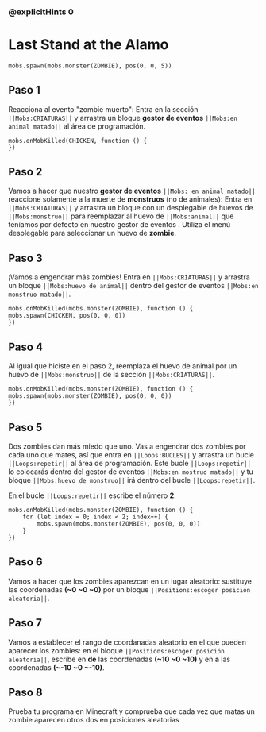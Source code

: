 ### @explicitHints 0

# Last Stand at the Alamo 

```template
mobs.spawn(mobs.monster(ZOMBIE), pos(0, 0, 5))
``` 

## Paso 1
Reacciona al evento "zombie muerto": Entra en la sección ``||Mobs:CRIATURAS||`` y arrastra un bloque **gestor de eventos** ``||Mobs:en animal matado||`` al área de programación.

```blocks
mobs.onMobKilled(CHICKEN, function () {
})
```

## Paso 2
Vamos a hacer que nuestro **gestor de eventos** ``||Mobs: en animal matado||`` reaccione solamente a la muerte de **monstruos** (no de animales): Entra en ``||Mobs:CRIATURAS||`` y arrastra un bloque con un desplegable de huevos de ``||Mobs:monstruo||`` para reemplazar al huevo de ``||Mobs:animal||`` que teníamos por defecto en nuestro gestor de eventos . 
Utiliza el menú desplegable para seleccionar un huevo de **zombie**.

## Paso 3
¡Vamos a engendrar más zombies! Entra en ``||Mobs:CRIATURAS||`` y arrastra  un bloque  ``||Mobs:huevo de animal||`` dentro del gestor de eventos ``||Mobs:en monstruo matado||``.

```blocks
mobs.onMobKilled(mobs.monster(ZOMBIE), function () {
mobs.spawn(CHICKEN, pos(0, 0, 0))
})
```

## Paso 4
Al igual que hiciste en el paso 2, reemplaza el huevo de animal por un huevo de ``||Mobs:monstruo||`` de la sección ``||Mobs:CRIATURAS||``.

```blocks
mobs.onMobKilled(mobs.monster(ZOMBIE), function () {
mobs.spawn(mobs.monster(ZOMBIE), pos(0, 0, 0))
})
```

## Paso 5
Dos zombies dan más miedo que uno. Vas a engendrar dos zombies por cada uno que mates, así que entra en ``||Loops:BUCLES||`` y arrastra un bucle ``||Loops:repetir||`` al área de programación. Este bucle ``||Loops:repetir||`` lo colocarás dentro del gestor de eventos ``||Mobs:en mostruo matado||`` y tu bloque ``||Mobs:huevo de monstruo||`` irá dentro del bucle ``||Loops:repetir||``.

En el bucle ``||Loops:repetir||`` escribe el número **2**. 

```blocks
mobs.onMobKilled(mobs.monster(ZOMBIE), function () {
    for (let index = 0; index < 2; index++) {
        mobs.spawn(mobs.monster(ZOMBIE), pos(0, 0, 0))
    }
})
```

## Paso 6
Vamos a hacer que los zombies aparezcan en un lugar aleatorio: sustituye las coordenadas **(~0 ~0 ~0)** por un bloque ``||Positions:escoger posición aleatoria||``.

## Paso 7
Vamos a establecer el rango de coordanadas aleatorio en el que pueden aparecer los zombies: en el bloque ``||Positions:escoger posición aleatoria||``, escribe en **de** las coordenadas **(~10 ~0 ~10)** y en **a** las coordenadas **(~-10 ~0 ~-10)**.


## Paso 8
Prueba tu programa en Minecraft y comprueba que cada vez que matas un zombie aparecen otros dos en posiciones aleatorias
